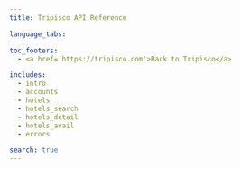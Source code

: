 ```yaml
---
title: Tripisco API Reference

language_tabs:

toc_footers:
  - <a href='https://tripisco.com'>Back to Tripisco</a>

includes:
  - intro
  - accounts
  - hotels
  - hotels_search
  - hotels_detail
  - hotels_avail
  - errors

search: true
---
```

